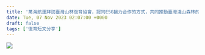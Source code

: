 ```yaml
---
title: '萬海航運拜訪臺灣山林復育協會，認同ESG接力合作的方式，共同推動臺灣淺山森林的復育。2023/11/7'
date: Tue, 07 Nov 2023 02:07:00 +0000
draft: false
tags: ['復育短文分享']
---
```


![](https://www.reforestation.tw/wp-content/uploads/2024/01/400483320_7246519245367653_8306114696427558751_n-1024x768.jpg)